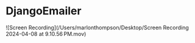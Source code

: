 # DjangoEmailer
![Screen Recording](/Users/marlonthompson/Desktop/Screen Recording 2024-04-08 at 9.10.56 PM.mov)

